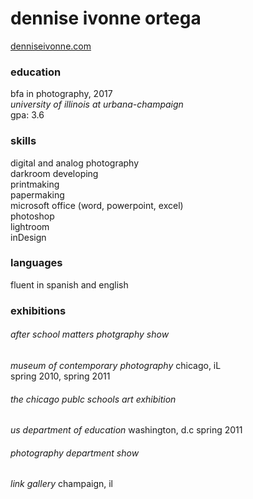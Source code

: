 # dennise ivonne ortega   
[denniseivonne.com](denniseivonne.com)

### education  
bfa in photography, 2017  
_university of illinois at urbana-champaign_  
gpa: 3.6  

### skills    
digital and analog photography  
darkroom developing  
printmaking  
papermaking  
microsoft office (word, powerpoint, excel)  
photoshop  
lightroom  
inDesign  

### languages  
fluent in spanish and english

### exhibitions
###### after school matters photgraphy show  
_museum of contemporary photography_ chicago, iL  
spring 2010, spring 2011

###### the chicago publc schools art exhibition      
_us department of education_ washington, d.c
spring 2011

###### photography department show  
_link gallery_ champaign, il
